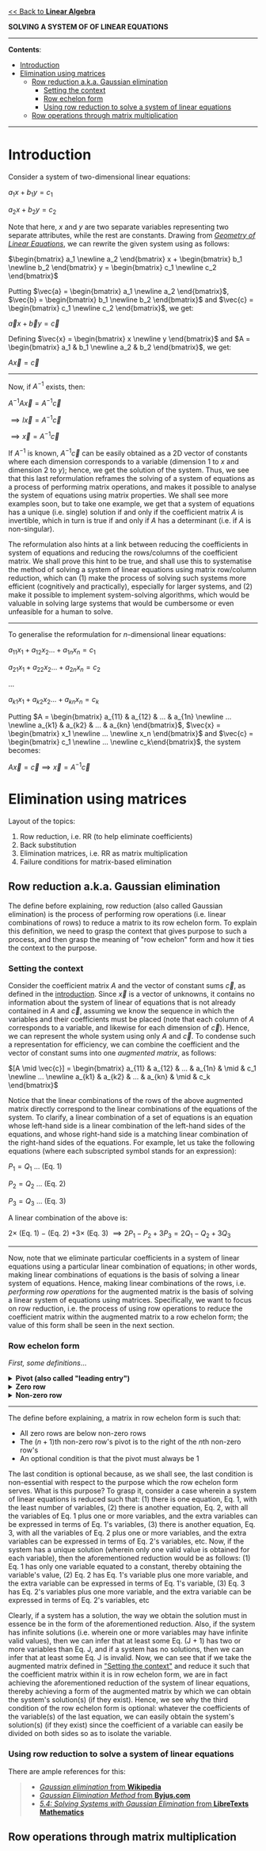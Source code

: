 <head>
  <script>
    MathJax = {tex: {inlineMath: [['$', '$']]}};
  </script>
  <script id="MathJax-script" async
    src="https://cdn.jsdelivr.net/npm/mathjax@3/es5/tex-chtml.js">
  </script>
</head>

[<< Back to **Linear Algebra**](https://pranav-gopalkrishna.github.io/mathematics/linear-algebra)

**SOLVING A SYSTEM OF OF LINEAR EQUATIONS**

---

**Contents**:

- [Introduction](#introduction)
- [Elimination using matrices](#elimination-using-matrices)
  - [Row reduction a.k.a. Gaussian elimination](#row-reduction-aka-gaussian-elimination)
    - [Setting the context](#setting-the-context)
    - [Row echelon form](#row-echelon-form)
    - [Using row reduction to solve a system of linear equations](#using-row-reduction-to-solve-a-system-of-linear-equations)
  - [Row operations through matrix multiplication](#row-operations-through-matrix-multiplication)

---

# Introduction
Consider a system of two-dimensional linear equations:

$a_1x + b_1y = c_1$

$a_2x + b_2y = c_2$

Note that here, $x$ and $y$ are two separate variables representing two separate attributes, while the rest are constants. Drawing from [_Geometry of Linear Equations_](https://pranav-gopalkrishna.github.io/mathematics/linear-algebra/geometry-of-linear-equations), we can rewrite the given system using as follows:

$\begin{bmatrix} a_1 \newline a_2 \end{bmatrix} x + \begin{bmatrix} b_1 \newline b_2 \end{bmatrix} y = \begin{bmatrix} c_1 \newline c_2 \end{bmatrix}$

Putting $\vec{a} = \begin{bmatrix} a_1 \newline a_2 \end{bmatrix}$, $\vec{b} = \begin{bmatrix} b_1 \newline b_2 \end{bmatrix}$ and $\vec{c} = \begin{bmatrix} c_1 \newline c_2 \end{bmatrix}$, we get:

$\vec{a} x + \vec{b} y = \vec{c}$

Defining $\vec{x} = \begin{bmatrix} x \newline y \end{bmatrix}$ and $A = \begin{bmatrix} a_1 & b_1 \newline a_2 & b_2 \end{bmatrix}$, we get:

$A \vec{x} = \vec{c}$

---

Now, if $A^{-1}$ exists, then:

$A^{-1} A \vec{x} = A^{-1} \vec{c}$

$\implies I \vec{x} = A^{-1} \vec{c}$

$\implies \vec{x} = A^{-1} \vec{c}$

If $A^{-1}$ is known, $A^{-1} \vec{c}$ can be easily obtained as a 2D vector of constants where each dimension corresponds to a variable (dimension 1 to $x$ and dimension 2 to $y$); hence, we get the solution of the system. Thus, we see that this last reformulation reframes the solving of a system of equations as a process of performing matrix operations, and makes it possible to analyse the system of equations using matrix properties. We shall see more examples soon, but to take one example, we get that a system of equations has a unique (i.e. single) solution if and only if the coefficient matrix $A$ is invertible, which in turn is true if and only if $A$ has a determinant (i.e. if $A$ is non-singular).

The reformulation also hints at a link between reducing the coefficients in system of equations and reducing the rows/columns of the coefficient matrix. We shall prove this hint to be true, and shall use this to systematise the method of solving a system of linear equations using matrix row/column reduction, which can (1) make the process of solving such systems more efficient (cognitively and practically), especially for larger systems, and (2) make it possible to implement system-solving algorithms, which would be valuable in solving large systems that would be cumbersome or even unfeasible for a human to solve.

---

To generalise the reformulation for $n$-dimensional linear equations:

$a_{11}x_1 + a_{12}x_2 ... + a_{1n}x_n = c_1$

$a_{21}x_1 + a_{22}x_2 ... + a_{2n}x_n = c_2$

...

$a_{k1}x_1 + a_{k2}x_2 ... + a_{kn}x_n = c_k$

Putting $A = \begin{bmatrix} a_{11} & a_{12} & ... & a_{1n} \newline ... \newline a_{k1} & a_{k2} & ... & a_{kn} \end{bmatrix}$, $\vec{x} = \begin{bmatrix} x_1 \newline ... \newline x_n \end{bmatrix}$ and $\vec{c} = \begin{bmatrix} c_1 \newline ... \newline c_k\end{bmatrix}$, the system becomes:

$A \vec{x} = \vec{c} \implies \vec{x} = A^{-1} \vec{c}$

# Elimination using matrices
Layout of the topics:

1. Row reduction, i.e. RR (to help eliminate coefficients)
2. Back substitution
3. Elimination matrices, i.e. RR as matrix multiplication
4. Failure conditions for matrix-based elimination

## Row reduction a.k.a. Gaussian elimination
The define before explaining, row reduction (also called Gaussian elimination) is the process of performing row operations (i.e. linear combinations of rows) to reduce a matrix to its row echelon form. To explain this definition, we need to grasp the context that gives purpose to such a process, and then grasp the meaning of "row echelon" form and how it ties the context to the purpose.

### Setting the context
Consider the coefficient matrix $A$ and the vector of constant sums $\vec{c}$, as defined in the [introduction](#introduction). Since $\vec{x}$ is a vector of unknowns, it contains no information about the system of linear of equations that is not already contained in $A$ and $\vec{c}$, assuming we know the sequence in which the variables and their coefficients must be placed (note that each column of $A$ corresponds to a variable, and likewise for each dimension of $\vec{c}$). Hence, we can represent the whole system using only $A$ and $\vec{c}$. To condense such a representation for efficiency, we can combine the coefficient and the vector of constant sums into one _augmented matrix_, as follows:

$[A \mid \vec{c}] =  \begin{bmatrix} a_{11} & a_{12} & ... & a_{1n} & \mid & c_1 \newline ... \newline a_{k1} & a_{k2} & ... & a_{kn} & \mid & c_k \end{bmatrix}$

Notice that the linear combinations of the rows of the above augmented matrix directly correspond to the linear combinations of the equations of the system. To clarify, a linear combination of a set of equations is an equation whose left-hand side is a linear combination of the left-hand sides of the equations, and whose right-hand side is a matching linear combination of the right-hand sides of the equations. For example, let us take the following equations (where each subscripted symbol stands for an expression):

$P_1 = Q_1$ ... (Eq. 1)

$P_2 = Q_2$ ... (Eq. 2)

$P_3 = Q_3$ ... (Eq. 3)

A linear combination of the above is:

$2 \times$ (Eq. 1) $-$ (Eq. 2) $+ 3 \times$ (Eq. 3) $\implies 2P_1 - P_2 + 3P_3 = 2Q_1 - Q_2 + 3Q_3$

---

Now, note that we eliminate particular coefficients in a system of linear equations using a particular linear combination of equations; in other words, making linear combinations of equations is the basis of solving a linear system of equations. Hence, making linear combinations of the rows, i.e. _performing row operations_ for the augmented matrix is the basis of solving a linear system of equations using matrices. Specifically, we want to focus on row reduction, i.e. the process of using row operations to reduce the coefficient matrix within the augmented matrix to a row echelon form; the value of this form shall be seen in the next section.

### Row echelon form
_First, some definitions_...

<details><summary><b>Pivot (also called "leading entry")</b></summary><p>The leftmost non-zero entry of a row.</p></details>

<details><summary><b>Zero row</b></summary><p>A row whose every entry is zero.</p></details>

<details><summary><b>Non-zero row</b></summary><p>A row with at least one non-zero entry.</p></details>

---

The define before explaining, a matrix in row echelon form is such that:

- All zero rows are below non-zero rows
- The $(n+1)$th non-zero row's pivot is to the right of the $n$th non-zero row's
- An optional condition is that the pivot must always be $1$

The last condition is optional because, as we shall see, the last condition is non-essential with respect to the purpose which the row echelon form serves. What is this purpose? To grasp it, consider a case wherein a system of linear equations is reduced such that: (1) there is one equation, Eq. 1, with the least number of variables, (2) there is another equation, Eq. 2, with all the variables of Eq. 1 plus one or more variables, and the extra variables can be expressed in terms of Eq. 1's variables, (3) there is another equation, Eq. 3, with all the variables of Eq. 2 plus one or more variables, and the extra variables can be expressed in terms of Eq. 2's variables, etc. Now, if the system has a unique solution (wherein only one valid value is obtained for each variable), then the aforementioned reduction would be as follows: (1) Eq. 1 has only one variable equated to a constant, thereby obtaining the variable's value, (2) Eq. 2 has Eq. 1's variable plus one more variable, and the extra variable can be expressed in terms of Eq. 1's variable, (3) Eq. 3 has Eq. 2's variables plus one more variable, and the extra variable can be expressed in terms of Eq. 2's variables, etc

Clearly, if a system has a solution, the way we obtain the solution must in essence be in the form of the aforementioned reduction. Also, if the system has infinite solutions (i.e. wherein one or more variables may have infinite valid values), then we can infer that at least some Eq. (J + 1) has two or more variables than Eq. J, and if a system has no solutions, then we can infer that at least some Eq. J is invalid. Now, we can see that if we take the augmented matrix defined in ["Setting the context"](#setting-the-context) and reduce it such that the coefficient matrix within it is in row echelon form, we are in fact achieving the aforementioned reduction of the system of linear equations, thereby achieving a form of the augmented matrix by which we can obtain the system's solution(s) (if they exist). Hence, we see why the third condition of the row echelon form is optional: whatever the coefficients of the variable(s) of the last equation, we can easily obtain the system's solution(s) (if they exist) since the coefficient of a variable can easily be divided on both sides so as to isolate the variable.

### Using row reduction to solve a system of linear equations
There are ample references for this:

> - [_Gaussian elimination_ from **Wikipedia**](https://en.wikipedia.org/wiki/Gaussian_elimination)
> - [_Gaussian Elimination Method_ from **Byjus.com**](https://byjus.com/maths/gauss-elimination-method/)
> - [_5.4: Solving Systems with Gaussian Elimination_ from **LibreTexts Mathematics**](https://math.libretexts.org/Courses/Palo_Alto_College/College_Algebra/05%3A_Systems_of_Equations_and_Inequalities/5.04%3A_Solving_Systems_with_Gaussian_Elimination)

## Row operations through matrix multiplication
